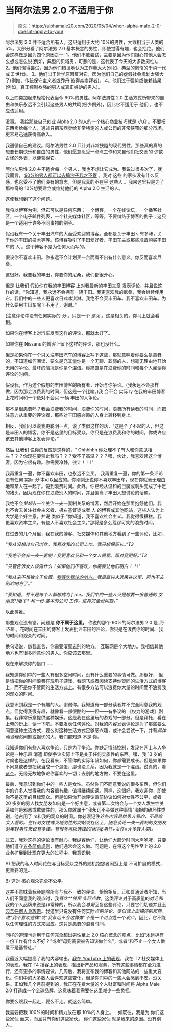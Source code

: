 # 当阿尔法男 2.0 不适用于你

> 原文：<https://alphamale20.com/2020/05/04/when-alpha-male-2-0-doesnt-apply-to-you/>

阿尔法男 2.0 并不适合所有人。这只适用于大约 10%的男性，大致相当于人类的 5%。大部分看了阿尔法男 2.0 基本概念的男性，即使觉得有趣，也会拒绝。他们会这样做是因为四个原因之一: 1。他们不敢尝试，主要是因为他们担心其他人会怎么想或怎么说(例如，典型的贝塔男，可悲的是，这代表了今天的大多数男性)。 2。他们懒得尝试，因为他们错误地认为工作量太大(例如，典型的懒惰的千禧一代或 Z 世代)。 3。他们出于哲学原因反对它，因为他们自己的虚假社会规划太强大了(例如，传统保守主义者或乔丹·彼得森崇拜者)。 4。他们过于强势或依赖结果(例如，真正控制欲强的男人或真正嫉妒的男人)。

以上四类加起来轻松代表当今 90%的男性。阿尔法男性 2.0 生活方式所带来的自由和快乐永远不会引起这些男人的共鸣(极少例外)，因此它不适用于 他们 ，也不应该适用。

没事。 我给那些自己创业 Alpha 2.0 的人的一个核心商业技巧就是 *小众* 。不要把东西卖给每个人，通过只把东西卖给非常特定的人或公司的非常狭窄的细分市场，更容易迅速获得高收入。

我遵循自己的建议。阿尔法男性 2.0 只针对非常狭隘的现代男性，那些真的真的想要长期快乐和自由的男性，他们愿意忍受一点点工作和来自他们社交圈的 少数 古怪的外表，以便获得它。

阿尔法男性 2.0 并不适合每一个男人，我也不想让它成为。我说过很多次了，就我而言， [90%的男人都可以去捣沙子我才不管](https://blackdragonblog.com/2016/02/29/the-deal-with-the-manosphere/) 。我对 这些 的家伙没有什么反感，也忍受不了他们没有的意志，但是我真的不在乎 这些人 。我来这里只是为了那神奇的 10%想要建立或维持他们的 Alpha 2.0 生活的人。

这使我想到了这个问题。

我将以博客为例，但它可以是任何东西；一个博客，一个在线论坛，一个播客社区，一个电子邮件列表，一个社交媒体社区，等等。不要纠结于博客的例子；这只是一个适用于许多不同事物的例子。

假设我有一个关于丰田汽车的大而受欢迎的博客。全都是关于丰田 s 有多棒，关于你的丰田的技术等等。该博客吸引了丰田爱好者、丰田车主或那些准备购买丰田车的 人 。这个博客不是为任何人而写的。

假设你不喜欢丰田。你永远不会计划买一台而看不出有什么意义。你反而喜欢尼桑。

这很好。我要我的丰田，你要你的尼桑，我们都很开心。

但是 让我们 假设你在我的丰田博客 上对我最新的丰田文章 发表评论，并且说这样的话，“你知道，我永远不会拥有一辆丰田。我更喜欢我的尼桑，我会继续使用它。我们中的一些人更喜欢日式冰淇淋。我绝不会买丰田车。我不喜欢丰田车。为什么要用丰田车呢？不用了，谢谢。”

(注意评论中没有任何实际的 *分* 。只是一个 *意见* 。这是相关的，你马上就会看到。

如果你在博客上对汽车发表这样的评论，那就太好了。

如果你在 Nissans 的博客上留下这样的评论，那也没什么。

但是如果你在一个只关注丰田汽车的博客上写下这些，那就意味着你要么是愚蠢的，不知道如何阅读，要么是充其量你是一个无聊、软弱的人，想毫无理由地开始无用的争论。最坏的情况是你是个混蛋。你简直是在浪费你的时间和每个人阅读你评论的时间。

假设我，作为这个假想的丰田博客的所有者，开始与你争论。(我永远不会那样做，因为那会浪费我的时间，但这是一个比喻。)我 会不会 实际 ly 在我的丰田博客上花时间和一个绝对不会买 一辆 丰田的人争论。

那不是很愚蠢吗？我会浪费我的时间，浪费你的时间，浪费所有读者的时间，而把注意力从重要的评论者，那些对丰田感兴趣的人身上转移到身上。

相反，我们可以说我更聪明一点，说了类似这样的话，“这是个了不起的人，但这是丰田人的博客。你不是这里的目标受众。你只是在浪费我和你的时间。你或许应该去其他博客上发表评论。”

然后 让我们 说你的反应是这样的，“ Ohhhhhh 你处理不了有人和你意见相左？？？你现在要禁止我吗？？？受不了高温？？？嘿，伙计，我喜欢读这个博客，因为它很有趣。你需要冷静，伙计！！!"

我再重复一遍，你不喜欢丰田，也永远不会买。 我再重复一遍，你的第一条评论没有任何 实际 *分* 本可以回应的。你刚刚还说你不喜欢丰田车，现在你就毫无理由地和某人在一起了。说到浪费时间。此外，你已经从温和的巨魔或刺头变成了十足的猪头，因为现在你在浪费别人的时间，并且偏离了丰田人想讨论的话题。

我绝不会*梦想*去一个关注一夫一妻制关系的博客，然后开始在那里抱怨他们。我 也不会去关注社会主义者、极右基督徒或者 人 的博客或其他网站，这些人认为上大学是个好主意，并说 类似于 “你知道，我不喜欢社会主义。我觉得很糟糕。我更喜欢资本主义。有些人不喜欢社会主义。”那将是多么荒谬可笑的浪费时间。

在过去的几个月里，我在我的博客、社交媒体和其他地方看到了一些评论，比如…

*“我从没想过自己创业。我喜欢我的公司工作。我只想保留它。”T3*

*“我绝不会非一夫一妻制！我更喜欢只和一个女人做爱。那对我更好。”T3*

*“只管告诉女人该做什么！如果他们不喜欢，你需要让他们明白！！!"*

*“我从来不想独立于位置。[我喜欢我住的地方。](https://blackdragonblog.com/2020/03/02/what-location-independence-actually-means/)我很高兴永远呆在这里，再也不去别的地方了。”*

*“要知道，并不是每个人都想成为 f* *ree。我们中的一些人只是想要一份普通的* *女朋友**/妻子* *和一份* *基本的公司* *工作，这样完全没问题。”*

以此类推。

那些观点没有错。问题是 **你不属于这里。** 你说的那个 90%的阿尔法男 2.0 是 *而不是* 。花时间在丰田的博客上发表批评丰田的评论，你只是在浪费你的时间、我的时间和观众的时间。

换句话说，恕我直言，你需要滚蛋去别的地方。 互联网是个大地方。我相信其他地方也有很多同意你的男人。你应该去那里。

现在来解决你的借口……

我知道你们中的一些人有很多空闲时间，没有什么重要的事情可做。那很好， 但是请把你的时间浪费在玩电子游戏、看网飞或者阅读支持你赞同的生活方式的博客上，而不是你不赞同的生活方式上。有很多方法可以浪费你大量的时间而不浪费我的观众的时间。

我意识到我是一个有趣的人。谢谢你。我知道有一部分读者并不完全同意我的观点，但觉得我很有趣，就像看一部很酷的——但——有争议的 《权力的游戏》剧集。我非常乐意提供这种娱乐。这是我在这里玩的游戏的一部分。但是拜托，看在上帝的份上，读一下吧。不要发表任何评论。对我的内容发表评论是为了那些要么同意这种生活方式，要么对这种生活方式足够感兴趣，或许会尝试一下，并有*具体而合理的*问题或担忧的人，我们都知道 不是 你。

我知道你们有些人喜欢争论，只是为了争论。你缺乏情绪控制，发现在网上与人争论是一种乐趣 消遣 即使争论实际上不是关于任何实质性的东西。嘿，我 13 岁的时候也是这样的。在我看来，不管你的实际年龄如何，你都需要成长。但是如果你不同意或者想把我当成一个混蛋，那也没关系，因为我就是一个混蛋。说真的，看[这个](https://blackdragonblog.com/2018/07/26/im-an-asshole-if-you-dont-like-it-please-go-away/)。无缘无故地争论你喜欢的一切；去别的地方做，不要在这里。

最后，我意识到你们中的一些人是女性。虽然你们不同意我说的很多东西，但你们中的许多人觉得我的内容很有趣，值得继续阅读。同样，这很好，我欢迎你，即使你不是这里的目标观众。但是如果你开始评论婚前协议如何对女性不公平，或者 20 多岁的男人找女朋友如何是一个好主意，或者第二次约会与一个女人发生性关系如何是邪恶或欺骗性的，那么你就属于“我永远不会做这种事情”海报的破坏性类别，他占用了 m和我的观众的时间。你必须记住*这些内容是给男人看的，不是给女人看的。在针对女性或贝塔男性的网站或社区上，随意谈论一夫一妻制的女朋友对年轻男性来说有多棒。有很多可以选择的(因为β男性+女性=大多数人类)。*

过去，我对这样的评论很有耐心。我纵容他们，让他们大部分时间大声咆哮，只要他们遵守[五条简单规则](https://blackdragonblog.com/rules/)，他们通常会这么做。问题是，在将这个男性至上的 2.0 业务扩展到比现在更大的过程中，我意识到:

A) 把我的私人时间花在与目标受众之外的随机抱怨者闲逛上是 不可扩展的模式，更重要的是...

B) 这对 核心观众完全不公平。

这并不意味着我会删除所有与我不一致的评论。恰恰相反。正如普通读者所知，当人们不同意我的观点时，我*喜欢**使用* *实际点数*。这类评论对于高质量的对话*和*我的个人品牌来说是非常棒的，所以我会*总是*回复这些评论，只要它们切题并且[不包含任何人身攻击](https://blackdragonblog.com/rules/)。我这里只说没有任何实际*点的评论，*类似我上面描述的那些。说“我不喜欢这样”或“我永远不会这样做”不是一个*论点*或一个*观点*。因此，它不能以任何理性的方式来回应。这只是愚蠢的浪费时间。

同样的道理也适用于任何完全超出男性至上 2.0 核心概念的观点，比如“永远拥有一份工作有什么不好？”或者“母狗需要被告知该做什么”，或者“和不止一个女人做爱不是基督徒。”

我最近大幅提高了我的内容输出。[我在 YouTube 上的表现](https://www.youtube.com/channel/UCA5YSMWjnHKRIRdZa0_-l4g/)，我在 T2 社交媒体上的表现，我在 T4 播客上的表现，推出新产品和服务，所有这些事情都在全力进行，还有更多的事情要做。几周后，我将宣布我的博客和其他网站的一些重大变化。你们中的大多数人会喜欢这些变化，但是你们中的一些人会感到不安。没关系。正如我几个月前提到的，我正在花费大量的个人财富和时间将 Alpha Male 2.0 打造成一个全球品牌，这意味着我需要在这里减少一些负担。

你要么跟我一起走，要么不走。就这么简单。

我需要把我 100%的时间和精力放在那 10%的人身上。一如既往，我是为 你们这些家伙 而来，而且只有你们这些家伙。 你们这些家伙 就是我来的原因。没有别人。